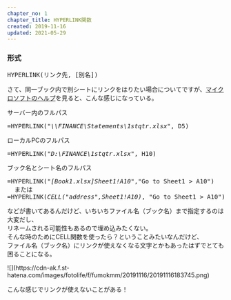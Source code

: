 ```yaml
---
chapter_no: 1
chapter_title: HYPERLINK関数
created: 2019-11-16
updated: 2021-05-29
---
```

### 形式
<div class="code-box-syntax no-title">
<pre>
HYPERLINK(リンク先, [別名])
</pre>
</div>

さて、同一ブック内で別シートにリンクをはりたい場合についてですが、[マイクロソフトのヘルプ](https://support.microsoft.com/ja-jp/office/hyperlink-%E9%96%A2%E6%95%B0-333c7ce6-c5ae-4164-9c47-7de9b76f577f?ui=ja-jp&rs=ja-jp&ad=jp)を見ると、こんな感じになっている。

<div class="code-box">
<div class="title">サーバー内のフルパス</div>
<pre>
=HYPERLINK(<em>"\\FINANCE\Statements\1stqtr.xlsx"</em>, D5)
</pre>
</div>

<div class="code-box">
<div class="title">ローカルPCのフルパス</div>
<pre>
=HYPERLINK(<em>"D:\FINANCE\1stqtr.xlsx"</em>, H10)
</pre>
</div>

<div class="code-box">
<div class="title">ブック名とシート名のフルパス</div>
<pre>
=HYPERLINK(<em>"[Book1.xlsx]Sheet1!A10"</em>,"Go to Sheet1 > A10")
  または
=HYPERLINK(<em>CELL("address",Sheet1!A10)</em>, "Go to Sheet1 > A10")
</pre>
</div>

などが書いてあるんだけど、いちいちファイル名（ブック名）まで指定するのは大変だし、  
リネームされる可能性もあるので埋め込みたくない。  
そんな時のためにCELL関数を使ったら？ということみたいなんだけど、  
ファイル名（ブック名）にリンクが使えなくなる文字とかもあったはずでとても困ることになる。

<p class="center" markdown="span">
![](https://cdn-ak.f.st-hatena.com/images/fotolife/f/fumokmm/20191116/20191116183745.png)
</p>

こんな感じでリンクが使えないことがある！
